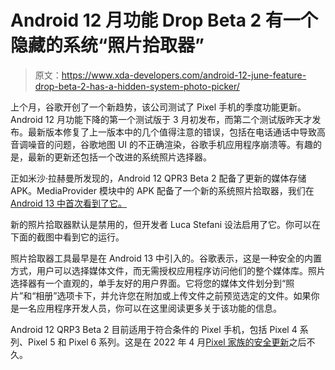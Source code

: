 # Android 12 月功能 Drop Beta 2 有一个隐藏的系统“照片拾取器”

> 原文：<https://www.xda-developers.com/android-12-june-feature-drop-beta-2-has-a-hidden-system-photo-picker/>

上个月，谷歌开创了一个新趋势，该公司测试了 Pixel 手机的季度功能更新。Android 12 月功能下降的第一个测试版于 3 月初发布，而第二个测试版昨天才发布。最新版本修复了上一版本中的几个值得注意的错误，包括在电话通话中导致高音调噪音的问题，谷歌地图 UI 的不正确渲染，谷歌手机应用程序崩溃等。有趣的是，最新的更新还包括一个改进的系统照片选择器。

正如米沙·拉赫曼所发现的，Android 12 QPR3 Beta 2 配备了更新的媒体存储 APK。MediaProvider 模块中的 APK 配备了一个新的系统照片拾取器，我们在 [Android 13 中首次看到了它。](https://www.xda-developers.com/android-13)

新的照片拾取器默认是禁用的，但开发者 Luca Stefani 设法启用了它。你可以在下面的截图中看到它的运行。

照片拾取器工具最早是在 Android 13 中引入的。谷歌表示，这是一种安全的内置方式，用户可以选择媒体文件，而无需授权应用程序访问他们的整个媒体库。照片选择器有一个直观的，单手友好的用户界面。它将您的媒体文件划分到“照片”和“相册”选项卡下，并允许您在附加或上传文件之前预览选定的文件。如果你是一名应用程序开发人员，你可以在这里阅读更多关于该功能的信息。

Android 12 QRP3 Beta 2 目前适用于符合条件的 Pixel 手机，包括 Pixel 4 系列、Pixel 5 和 Pixel 6 系列。这是在 2022 年 4 月[Pixel 家族的安全更新](https://www.xda-developers.com/april-2022-android-security-update/)之后不久。